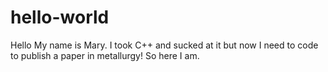 # hello-world
Hello My name is Mary. I took C++ and sucked at it but now I need to code to publish a paper in metallurgy! 
So here I am.
